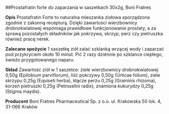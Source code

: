 ##Prostafratin forte do zaparzania w saszetkach 30x2g, Boni Fratres

**Opis** Prostafratin Forte to naturalna mieszanka ziołowa sporządzona zgodnie z zakonną recepturą. Dzięki zawartości wierzbownicy drobnokwiatowej wspomaga prawidłowe funkcjonowanie prostaty, a za sprawą pozostałych składników jak pokrzywa, skrzyp, perz czy pietruszka również pracę nerek. 

**Zalecane spożycie** 1 saszetkę ziół zalać szklanką wrzącej wody i zaparzać pod przykryciem około 10 minut. Pić 2 razy dziennie po szklance ciepłego, świeżo przygotowanego naparu.

**Skład** Zawartość ziół w 1 saszetce: ziele wierzbownicy drobnokwiatowej 0,50g (Epilobium parviflorum), liść pokrzywy 0,50g (Urticae folium), ziele skrzypu 0,25g (Equiseti herba), kłącze perzu 0,25g (Graminis rhizoma), korzeń pietruszki 0,25g (Petroselini radix), znamiona kukurydzy 0,25g (Stigma maydis).

**Producent** Boni Fratres Pharmaceutical Sp. z o.o. 
ul. Krakowska 50 lok. 4, 31-066 Kraków